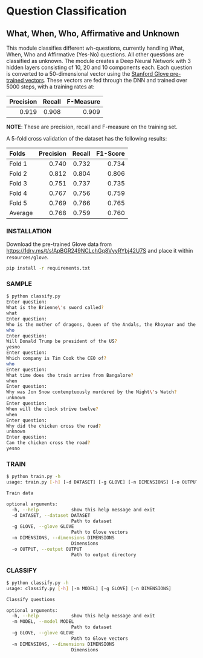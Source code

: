 # Question Classification
## What, When, Who, Affirmative and Unknown

This module classifies different wh-questions, currently handling What, When, Who and Affirmative (Yes-No) questions. All other questions are classified as unknown. The module creates a Deep Neural Network with 3 hidden layers consisting of 10, 20 and 10 components each. Each question is converted to a 50-dimensional vector using the [Stanford Glove pre-trained vectors](http://nlp.stanford.edu/projects/glove/). These vectors are fed through the DNN and trained over 5000 steps, with a training rates at:

| Precision | Recall | F-Measure |
|----------:|-------:|----------:|
| 0.919     | 0.908  | 0.909     |

**NOTE**: These are precision, recall and F-measure on the training set.

A 5-fold cross validation of the dataset has the following results:

| Folds   |   Precision |   Recall |   F1-Score |
|:--------|------------:|---------:|-----------:|
| Fold 1  |       0.740 |    0.732 |      0.734 |
| Fold 2  |       0.812 |    0.804 |      0.806 |
| Fold 3  |       0.751 |    0.737 |      0.735 |
| Fold 4  |       0.767 |    0.756 |      0.759 |
| Fold 5  |       0.769 |    0.766 |      0.765 |
| Average |       0.768 |    0.759 |      0.760 |

### INSTALLATION

Download the pre-trained Glove data from https://1drv.ms/t/s!ApBGR249NCLchGq8VvyRYbj42U7S and place it within `resources/glove`.

```bash
pip install -r requirements.txt
```

### SAMPLE
```bash
$ python classify.py
Enter question:
What is the Brienne\'s sword called?
what
Enter question:
Who is the mother of dragons, Queen of the Andals, the Rhoynar and the First Men?
who
Enter question:
Will Donald Trump be president of the US?
yesno
Enter question:
Which company is Tim Cook the CEO of?
who
Enter question:
What time does the train arrive from Bangalore?
when
Enter question:
Why was Jon Snow contemptuously murdered by the Night\'s Watch?
unknown
Enter question:
When will the clock strive twelve?
when
Enter question:
Why did the chicken cross the road?
unknown
Enter question:
Can the chicken cross the road?
yesno
```

### TRAIN
```bash
$ python train.py -h
usage: train.py [-h] [-d DATASET] [-g GLOVE] [-n DIMENSIONS] [-o OUTPUT]

Train data

optional arguments:
  -h, --help            show this help message and exit
  -d DATASET, --dataset DATASET
                        Path to dataset
  -g GLOVE, --glove GLOVE
                        Path to Glove vectors
  -n DIMENSIONS, --dimensions DIMENSIONS
                        Dimensions
  -o OUTPUT, --output OUTPUT
                        Path to output directory
```

### CLASSIFY
```bash
$ python classify.py -h
usage: classify.py [-h] [-m MODEL] [-g GLOVE] [-n DIMENSIONS]

Classify questions

optional arguments:
  -h, --help            show this help message and exit
  -m MODEL, --model MODEL
                        Path to dataset
  -g GLOVE, --glove GLOVE
                        Path to Glove vectors
  -n DIMENSIONS, --dimensions DIMENSIONS
                        Dimensions
```
